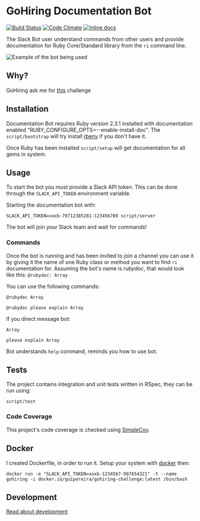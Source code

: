 # GoHiring Documentation Bot

[![Build Status](https://secure.travis-ci.org/guiferrpereira/gohiring-challenge.svg?branch=master)](https://travis-ci.org/guiferrpereira/gohiring-challenge)
[![Code Climate](https://codeclimate.com/github/guiferrpereira/gohiring-challenge.svg)](https://codeclimate.com/github/guiferrpereira/gohiring-challenge)
[![Inline docs](http://inch-ci.org/github/guiferrpereira/gohiring-challenge.svg?branch=master)](http://inch-ci.org/github/guiferrpereira/gohiring-challenge)

The Slack Bot user understand commands from other users and provide documentation for Ruby Core/Standard library from the `ri` command line.

![Example of the bot being used](https://drive.google.com/uc?export=download&id=0B4ovQZZIXuzkTUtlRXhTVU9sS1U)

## Why?

GoHiring ask me for [this](CHALLENGE.md) challenge

## Installation

Documentation Bot requires Ruby version 2.3.1 installed with documentation enabled "RUBY_CONFIGURE_OPTS=--enable-install-doc". The `script/bootstrap` will try install [rbenv](https://github.com/rbenv/rbenv) if you don't have it.

Once Ruby has been installed `script/setup` will get documentation for all gems in system.

## Usage

To start the bot you must provide a Slack API token. This can be done through the `SLACK_API_TOKEN` environment variable.

Starting the documentation bot with:

`SLACK_API_TOKEN=xoxb-79712385281-123456789 script/server`

The bot will join your Slack team and wait for commands!



### Commands

Once the bot is running and has been invited to join a channel you can use it by giving it the name of one Ruby class or method you want to find `ri` documentation for. Assuming the bot's name is _rubydoc_, that would look like this: `@rubydoc: Array`

You can use the following commands:

`@rubydoc Array`

`@rubydoc please explain Array`

If you direct message bot:

`Array`

`please explain Array`

Bot understands `help` command, reminds you how to use bot.

## Tests

The project contains integration and unit tests written in RSpec, they can be run using:

`script/test`

### Code Coverage

This project's code coverage is checked using [SimpleCov](https://github.com/colszowka/simplecov).

## Docker

I created Dockerfile, in order to run it. Setup your system with [docker](https://docs.docker.com/engine/installation/) then:

`docker run -e "SLACK_API_TOKEN=xoxb-1234567-987654321" -t --name gohiring -i docker.io/guipereira/gohiring-challenge:latest /bin/bash`

## Development

[Read about development](ARCHITECTURE.md)

